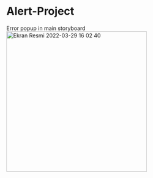 # Alert-Project
Error popup in main storyboard
<img width="367" alt="Ekran Resmi 2022-03-29 16 02 40" src="https://user-images.githubusercontent.com/74143983/160617242-8c820c25-3347-4f6f-a65f-4b304ab6e9e9.png">
